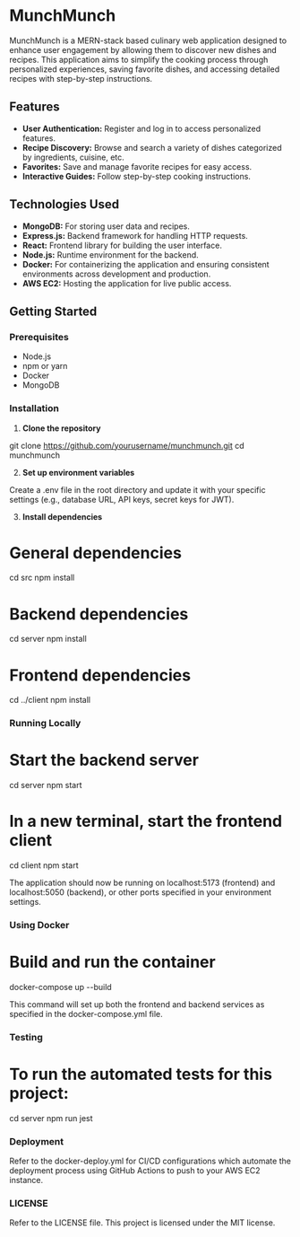 # MunchMunch

MunchMunch is a MERN-stack based culinary web application designed to enhance user engagement by allowing them to discover new dishes and recipes. This application aims to simplify the cooking process through personalized experiences, saving favorite dishes, and accessing detailed recipes with step-by-step instructions.

## Features

- **User Authentication:** Register and log in to access personalized features.
- **Recipe Discovery:** Browse and search a variety of dishes categorized by ingredients, cuisine, etc.
- **Favorites:** Save and manage favorite recipes for easy access.
- **Interactive Guides:** Follow step-by-step cooking instructions.

## Technologies Used

- **MongoDB:** For storing user data and recipes.
- **Express.js:** Backend framework for handling HTTP requests.
- **React:** Frontend library for building the user interface.
- **Node.js:** Runtime environment for the backend.
- **Docker:** For containerizing the application and ensuring consistent environments across development and production.
- **AWS EC2:** Hosting the application for live public access.

## Getting Started

### Prerequisites

- Node.js
- npm or yarn
- Docker
- MongoDB

### Installation

1. **Clone the repository**
  
git clone https://github.com/yourusername/munchmunch.git
cd munchmunch
   
2. **Set up environment variables**

Create a .env file in the root directory and update it with your specific settings (e.g., database URL, API keys, secret keys for JWT).

3. **Install dependencies**

# General dependencies
cd src
npm install

# Backend dependencies
cd server
npm install

# Frontend dependencies
cd ../client
npm install

### Running Locally

# Start the backend server
cd server
npm start

# In a new terminal, start the frontend client
cd client
npm start

The application should now be running on localhost:5173 (frontend) and localhost:5050 (backend), or other ports specified in your environment settings.

### Using Docker

# Build and run the container
docker-compose up --build

This command will set up both the frontend and backend services as specified in the docker-compose.yml file.

### Testing

# To run the automated tests for this project:
cd server
npm run jest

### Deployment

Refer to the docker-deploy.yml for CI/CD configurations which automate the deployment process using GitHub Actions to push to your AWS EC2 instance.

### LICENSE

Refer to the LICENSE file. This project is licensed under the MIT license.